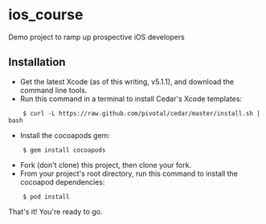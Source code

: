 ios_course
==========

Demo project to ramp up prospective iOS developers

Installation
------------

* Get the latest Xcode (as of this writing, v5.1.1), and download the command line tools.
* Run this command in a terminal to install Cedar's Xcode templates:
```
    $ curl -L https://raw.github.com/pivotal/cedar/master/install.sh | bash
```
* Install the cocoapods gem:
```
    $ gem install cocoapods
```
* Fork (don't clone) this project, then clone your fork.
* From your project's root directory, run this command to install the cocoapod dependencies:
```
    $ pod install
```

That's it! You're ready to go.